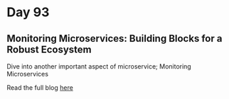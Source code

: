 # Day 93

## Monitoring Microservices: Building Blocks for a Robust Ecosystem

Dive into another important aspect of microservice; Monitoring Microservices

Read the full blog [here](https://rufilboy.hashnode.dev/day-93-monitoring-microservices-building-blocks-for-a-robust-ecosystem)
